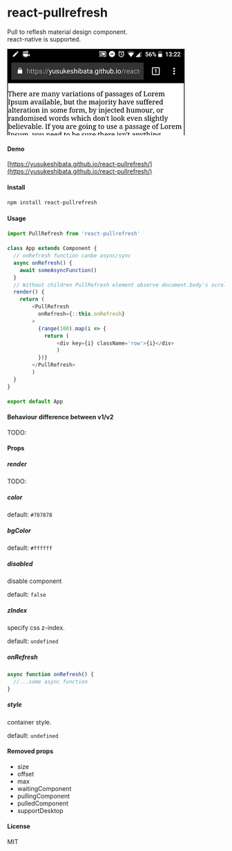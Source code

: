 # react-pullrefresh

Pull to reflesh material design component.  
react-native is supported.

![](/2017_03_06_13_09_14.gif?raw=true)

#### Demo

[https://yusukeshibata.github.io/react-pullrefresh/](https://yusukeshibata.github.io/react-pullrefresh/)


#### Install

  ```sh
  npm install react-pullrefresh
  ```

#### Usage

  ```javascript
  import PullRefresh from 'react-pullrefresh'

  class App extends Component {
    // onRefresh function canbe async/sync
    async onRefresh() {
      await someAsyncFunction()
    }
    // Without children PullRefresh element observe document.body's scroll
    render() {
      return (
          <PullRefresh
            onRefresh={::this.onRefresh}
          >
            {range(100).map(i => {
              return (
                  <div key={i} className='row'>{i}</div>
                  )
            })}
          </PullRefresh>
          )
    }
  }

export default App
```
#### Behaviour difference between v1/v2

TODO:

#### Props

##### render 

TODO:


##### color 

default: `#787878`

##### bgColor 

default: `#ffffff`

##### disabled

disable component

default: `false`

##### zIndex

specify css z-index.

default: `undefined`

##### onRefresh

```javascript
async function onRefresh() {
  //...some async function
}
```

##### style

container style.

default: `undefined`

#### Removed props

* size
* offset
* max
* waitingComponent
* pullingComponent
* pulledComponent
* supportDesktop

#### License

MIT
